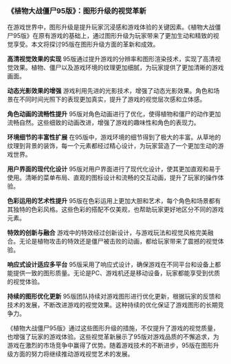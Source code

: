### 《植物大战僵尸95版》：图形升级的视觉革新

在游戏世界中，图形升级是提升玩家沉浸感和游戏体验的关键因素。《植物大战僵尸95版》在原有游戏的基础上，通过图形升级为玩家带来了更加生动和精致的视觉享受。本文将探讨95版在图形升级方面的革新和成效。

**高清视觉效果的实现**
95版通过提升游戏的分辨率和图形渲染技术，实现了高清视觉效果。植物、僵尸以及游戏环境的纹理更加细腻，为玩家提供了更加清晰的游戏画面。

**动态光影效果的增强**
游戏利用先进的光影技术，增强了动态光影效果。角色和场景在不同时间光照下的表现更加真实，提升了游戏的视觉层次感和立体感。

**角色动画的流畅性提升**
95版对角色动画进行了优化，使得植物和僵尸的动作更加流畅自然。这些细致的动画改进，增强了游戏的趣味性和角色的表现力。

**环境细节的丰富性扩展**
在95版中，游戏环境的细节得到了极大的丰富。从草地的纹理到背景的装饰，每一个元素都经过精心设计，为玩家营造了一个更加生动的游戏世界。

**用户界面的现代化设计**
95版对用户界面进行了现代化设计，使其更加直观和易于使用。清晰的菜单布局、直观的图标设计和流畅的交互动画，提升了玩家的操作体验。

**色彩运用的艺术性提升**
95版在色彩运用上更加大胆和艺术，每个角色和场景都有其独特的色彩风格。这些色彩的搭配不仅美观，也帮助玩家更好地区分不同的游戏元素。

**特效的创新与融合**
游戏中的特效经过创新设计，与游戏玩法和视觉风格完美融合。无论是植物攻击的特效还是僵尸被击败的动画，都给玩家带来了震撼的视觉体验。

**响应式设计适应多平台**
95版采用了响应式设计，确保游戏在不同平台和设备上都能提供一致的图形质量。无论是PC、游戏机还是移动设备，玩家都能享受到优质的视觉体验。

**持续的图形优化更新**
95版团队持续对游戏图形进行优化更新，根据玩家的反馈和技术的发展，不断改进游戏的视觉效果。这种持续的优化保证了游戏图形的长期竞争力。

《植物大战僵尸95版》通过这些图形升级的措施，不仅提升了游戏的视觉质量，也增强了玩家的游戏体验。这些视觉革新展示了95版对游戏品质的不懈追求，为游戏在激烈的市场竞争中赢得了优势。随着游戏技术的不断进步，95版在图形升级方面的努力将继续推动游戏视觉艺术的发展。